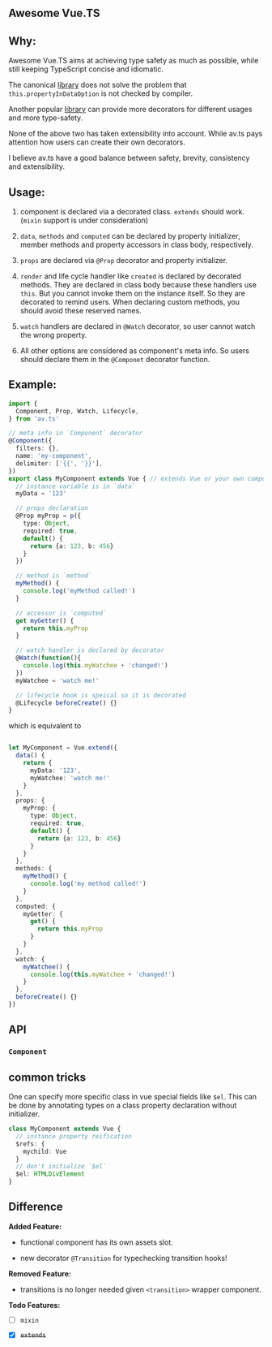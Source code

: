 Awesome Vue.TS
-----

## Why:

Awesome Vue.TS aims at achieving type safety as much as possible, while still keeping TypeScript concise and idiomatic.

The canonical [library](https://github.com/vuejs/vue-class-component) does not
solve the problem that `this.propertyInDataOption` is not checked by compiler.

Another popular [library](https://github.com/itsFrank/vue-typescript) can provide more
decorators for different usages and more type-safety.

None of the above two has taken extensibility into account.
While av.ts pays attention how users can create their own decorators.

I believe av.ts have a good balance between safety, brevity, consistency and extensibility.

## Usage:

1. component is declared via a decorated class. `extends` should work. (`mixin` support is under consideration)

2. `data`, `methods` and `computed` can be declared by property initializer, member methods and property accessors in class body, respectively.

3. `props` are declared via `@Prop` decorator and property initializer.

4. `render` and life cycle handler like `created` is declared by decorated methods. They are declared in class body because these handlers use `this`. But you cannot invoke them on the instance itself. So they are decorated to remind users. When declaring custom methods, you should avoid these reserved names.

5. `watch` handlers are declared in `@Watch` decorator, so user cannot watch the wrong property.

6. All other options are considered as component's meta info. So users should declare them in the `@Componet` decorator function.


## Example:

```typescript
import {
  Component, Prop, Watch, Lifecycle,
} from 'av.ts'

// meta info in `Component` decorator
@Component({
  filters: {},
  name: 'my-component',
  delimiter: ['{{', '}}'],
})
export class MyComponent extends Vue { // extends Vue or your own component
  // instance variable is in `data`
  myData = '123'

  // props declaration
  @Prop myProp = p({
    type: Object,
    required: true,
    default() {
      return {a: 123, b: 456}
    }
  })

  // method is `method`
  myMethod() {
    console.log('myMethod called!')
  }

  // accessor is `computed`
  get myGetter() {
    return this.myProp
  }

  // watch handler is declared by decorator
  @Watch(function(){
    console.log(this.myWatchee + 'changed!')
  })
  myWatchee = 'watch me!'

  // lifecycle hook is speical so it is decorated
  @Lifecycle beforeCreate() {}
}
```

which is equivalent to

```typescript

let MyComponent = Vue.extend({
  data() {
    return {
      myData: '123',
      myWatchee: 'watch me!'
    }
  },
  props: {
    myProp: {
      type: Object,
      required: true,
      default() {
        return {a: 123, b: 456}
      }
    }
  },
  methods: {
    myMethod() {
      console.log('my method called!')
    }
  },
  computed: {
    myGetter: {
      get() {
        return this.myProp
      }
    }
  },
  watch: {
    myWatchee() {
      console.log(this.myWatchee + 'changed!')
    }
  },
  beforeCreate() {}
})
```

## API

### `Component`

## common tricks
One can specify more specific class in vue special fields like `$el`. This can be done by annotating types on a class property declaration without initializer.

```typescript
class MyComponent extends Vue {
  // instance property reification
  $refs: {
    mychild: Vue
  }
  // don't initialize `$el`
  $el: HTMLDivElement
}
```


Difference
---

**Added Feature:**

* functional component has its own assets slot.

* new decorator `@Transition` for typechecking transition hooks!

**Removed Feature:**

* transitions is no longer needed given `<transition>` wrapper component.

**Todo Features:**

- [ ] `mixin`

- [x] ~~`extends`~~


